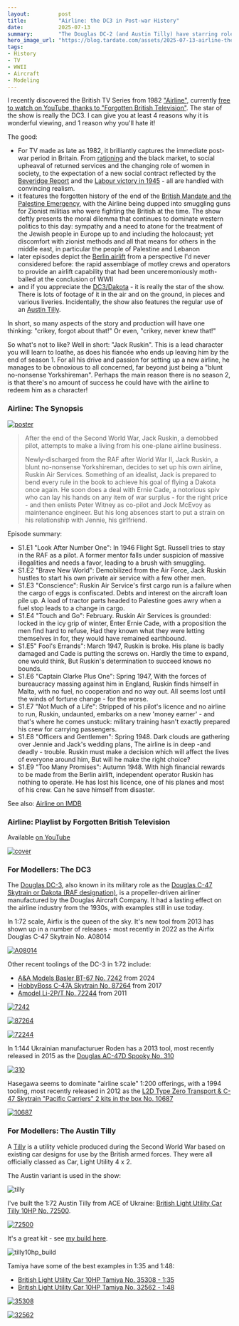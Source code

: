 ```yaml
---
layout:         post
title:          "Airline: the DC3 in Post-war History"
date:           2025-07-13
summary:        "The Douglas DC-2 (and Austin Tilly) have starring roles in this TV series from 1982 that brilliantly captures post-war society and events through the end of British Mandate and Palestine Emergency to the Berlin Airlift. I give you 4 reasons to love the show and 1 reason to loathe it!"
hero_image_url: "https://blog.tardate.com/assets/2025-07-13-airline-the-dc3-in-post-war-history/poster.jpg"
tags:
- History
- TV
- WWII
- Aircraft
- Modeling
---
```


I recently discovered the British TV Series from 1982 ["Airline"](https://www.imdb.com/title/tt0083378/),
currently [free to watch on YouTube, thanks to "Forgotten British Television"](https://www.youtube.com/playlist?list=PLcOKn2Ebnf7nwdGdbuqkDWGNJ9ascPkcg). The star of the show is really the DC3. I can give you at least 4 reasons why it is wonderful viewing, and 1 reason why you'll hate it!

The good:

* For TV made as late as 1982, it brilliantly captures the immediate post-war period in Britain. From [rationing](https://en.wikipedia.org/wiki/Rationing_in_the_United_Kingdom#Post-Second_World_War_1945%E2%80%931954) and the black market, to social upheaval of returned services and the changing role of women in society, to the expectation of a new social contract reflected by the [Beveridge Report](https://en.wikipedia.org/wiki/Beveridge_Report) and the [Labour victory in 1945](https://en.wikipedia.org/wiki/1945_United_Kingdom_general_election) - all are handled with convincing realism.
* it features the forgotten history of the end of the [British Mandate and the Palestine Emergency](https://en.wikipedia.org/wiki/Jewish_insurgency_in_Mandatory_Palestine), with the Airline being dupped into smuggling guns for Zionist militias who were fighting the British at the time. The show deftly presents the moral dilemma that continues to dominate western politics to this day: sympathy and a need to atone for the treatment of the Jewish people in Europe up to and including the holocaust; yet discomfort with zionist methods and all that means for others in the middle east, in particular the people of Palestine and Lebanon
* later episodes depict the [Berlin airlift](https://en.wikipedia.org/wiki/Berlin_Blockade) from a perspective I'd never considered before: the rapid assemblage of motley crews and operators to provide an airlift capability that had been unceremoniously moth-balled at the conclusion of WWII
* and if you appreciate the [DC3/Dakota](https://en.wikipedia.org/wiki/Douglas_DC-3) - it is really the star of the show. There is lots of footage of it in the air and on the ground, in pieces and various liveries. Incidentally, the show also features the regular use of an [Austin Tilly](https://en.wikipedia.org/wiki/Tilly_(vehicle)).

In short, so many aspects of the story and production will have one thinking: "crikey, forgot about that!" Or even, "crikey, never knew that!"

So what's not to like? Well in short: "Jack Ruskin". This is a lead character you will learn to loathe, as does his fiancée who ends up leaving him by the end of season 1. For all his drive and passion for setting up a new airline, he manages to be obnoxious to all concerned, far beyond just being a "blunt no-nonsense Yorkshireman". Perhaps the main reason there is no season 2, is that there's no amount of success he could have with the airline to redeem him as a character!

### Airline: The Synopsis

[![poster](/assets/2025-07-13-airline-the-dc3-in-post-war-history/poster.jpg)](https://www.imdb.com/title/tt0083378/)

>After the end of the Second World War, Jack Ruskin, a demobbed pilot, attempts to make a living from his one-plane airline business.
>
>Newly-discharged from the RAF after World War II, Jack Ruskin, a blunt no-nonsense Yorkshireman, decides to set up his own airline, Ruskin Air Services. Something of an idealist, Jack is prepared to bend every rule in the book to achieve his goal of flying a Dakota once again.
> He soon does a deal with Ernie Cade, a notorious spiv who can lay his hands on any item of war surplus - for the right price - and then enlists Peter Witney as co-pilot and Jock McEvoy as maintenance engineer. But his long absences start to put a strain on his relationship with Jennie, his girlfriend.

Episode summary:

* S1.E1 "Look After Number One": In 1946 Flight Sgt. Russell tries to stay in the RAF as a pilot. A former mentor falls under suspicion of massive illegalities and needs a favor, leading to a brush with smuggling.
* S1.E2 "Brave New World": Demobilized from the Air Force, Jack Ruskin hustles to start his own private air service with a few other men.
* S1.E3 "Conscience": Ruskin Air Service's first cargo run is a failure when the cargo of eggs is confiscated. Debts and interest on the aircraft loan pile up. A load of tractor parts headed to Palestine goes awry when a fuel stop leads to a change in cargo.
* S1.E4 "Touch and Go": February. Ruskin Air Services is grounded: locked in the icy grip of winter, Enter Ernie Cade, with a proposition the men find hard to refuse, Had they known what they were letting themselves in for, they would have remained earthbound.
* S1.E5" Fool's Errands": March 1947, Ruskin is broke. His plane is badly damaged and Cade is putting the screws on. Hardly the time to expand, one would think, But Ruskin's determination to succeed knows no bounds.
* S1.E6 "Captain Clarke Plus One": Spring 1947, With the forces of bureaucracy massing against him in England, Ruskin finds himself in Malta, with no fuel, no cooperation and no way out. All seems lost until the winds of fortune change - for the worse.
* S1.E7 "Not Much of a Life": Stripped of his pilot's licence and no airline to run, Ruskin, undaunted, embarks on a new 'money earner' - and that's where he comes unstuck: military training hasn't exactly prepared his crew for carrying passengers.
* S1.E8 "Officers and Gentlemen": Spring 1948. Dark clouds are gathering over Jennie and Jack's wedding plans, The airline is in deep -and deadly - trouble. Ruskin must make a decision which will affect the lives of everyone around him, But will he make the right choice?
* S1.E9 "Too Many Promises": Autumn 1948. With high financial rewards to be made from the Berlin airlift, independent operator Ruskin has nothing to operate. He has lost his licence, one of his planes and most of his crew. Can he save himself from disaster.

See also: [Airline on IMDB](https://www.imdb.com/title/tt0083378/)

### Airline: Playlist by Forgotten British Television

Available [on YouTube](https://www.youtube.com/playlist?list=PLcOKn2Ebnf7nwdGdbuqkDWGNJ9ascPkcg)

[![cover](/assets/2025-07-13-airline-the-dc3-in-post-war-history/cover.jpg)](https://www.youtube.com/playlist?list=PLcOKn2Ebnf7nwdGdbuqkDWGNJ9ascPkcg)

### For Modellers: The DC3

The [Douglas DC-3](https://en.wikipedia.org/wiki/Douglas_DC-3), also known in its military role as the
[Douglas C-47 Skytrain or Dakota (RAF designation)](https://en.wikipedia.org/wiki/Douglas_C-47_Skytrain),
is a propeller-driven airliner manufactured by the Douglas Aircraft Company. It had a lasting effect on the airline industry from the 1930s, with examples still in use today.

In 1:72 scale, Airfix is the queen of the sky.
It's new tool from 2013 has shown up in a number of releases - most recently in 2022 as the Airfix Douglas C-47 Skytrain No. A08014

[![A08014](/assets/2025-07-13-airline-the-dc3-in-post-war-history/A08014.jpg)](https://www.scalemates.com/kits/airfix-a08014-douglas-c-47-skytrain--1452855)

Other recent toolings of the DC-3 in 1:72 include:

* [A&A Models Basler BT-67 No. 7242](https://www.scalemates.com/kits/aanda-models-7242-basler-bt-67--1535771) from 2024
* [HobbyBoss C-47A Skytrain No. 87264](https://www.scalemates.com/kits/hobbyboss-87264-c-47a-skytrain--1021821) from 2017
* [Amodel Li-2P/T No. 72244](https://www.scalemates.com/kits/amodel-72244-li-2p-t--148905) from 2011

[![7242](/assets/2025-07-13-airline-the-dc3-in-post-war-history/7242.jpg)](https://www.scalemates.com/kits/aanda-models-7242-basler-bt-67--1535771)

[![87264](/assets/2025-07-13-airline-the-dc3-in-post-war-history/87264.jpg)](https://www.scalemates.com/kits/hobbyboss-87264-c-47a-skytrain--1021821)

[![72244](/assets/2025-07-13-airline-the-dc3-in-post-war-history/72244.jpg)](https://www.scalemates.com/kits/amodel-72244-li-2p-t--148905)

In 1:144
Ukrainian manufacturuer Roden has a 2013 tool, most recently released in 2015 as the
[Douglas AC-47D Spooky No. 310](https://www.scalemates.com/kits/roden-310-douglas-ac-47d-spooky--936191)

[![310](/assets/2025-07-13-airline-the-dc3-in-post-war-history/310.jpg)](https://www.scalemates.com/kits/roden-310-douglas-ac-47d-spooky--936191)

Hasegawa seems to dominate "airline scale" 1:200 offerings,
with a 1994 tooling, most recently released in 2012 as the
[L2D Type Zero Transport & C-47 Skytrain "Pacific Carriers" 2 kits in the box No. 10687](https://www.scalemates.com/kits/hasegawa-10687-l2d-type-zero-transport-and-c-47-skytrain-pacific-carriers--264633)

[![10687](/assets/2025-07-13-airline-the-dc3-in-post-war-history/10687.jpg)](https://www.scalemates.com/kits/hasegawa-10687-l2d-type-zero-transport-and-c-47-skytrain-pacific-carriers--264633)

### For Modellers: The Austin Tilly

A [Tilly](https://en.wikipedia.org/wiki/Tilly_(vehicle)) is a utility vehicle produced during the Second World War based on existing car designs for use by the British armed forces. They were all officially classed as Car, Light Utility 4 x 2.

The Austin variant is used in the show:

![tilly](/assets/2025-07-13-airline-the-dc3-in-post-war-history/tilly.jpg)

I've built the 1:72 Austin Tilly from ACE of Ukraine:
[British Light Utility Car Tilly 10HP No. 72500](https://www.scalemates.com/kits/ace-72500-tilly-10hp--170588).

[![72500](/assets/2025-07-13-airline-the-dc3-in-post-war-history/72500.jpg)](https://www.scalemates.com/kits/ace-72500-tilly-10hp--170588)

It's a great kit - see [my build here](https://modelart.tardate.com/projects/britisharmy/tilly10hp/).

![tilly10hp_build](https://modelart.tardate.com/projects/britisharmy/tilly10hp/assets/tilly10hp_build.jpg)

Tamiya have some of the best examples in 1:35 and 1:48:

* [British Light Utility Car 10HP Tamiya No. 35308 - 1:35](https://www.scalemates.com/kits/tamiya-35308-light-utility-car-10hp--102652)
* [British Light Utility Car 10HP Tamiya No. 32562 - 1:48](https://www.scalemates.com/kits/tamiya-32562-british-light-utility-car-10hp--133498)

[![35308](/assets/2025-07-13-airline-the-dc3-in-post-war-history/35308.jpg)](https://www.scalemates.com/kits/tamiya-35308-light-utility-car-10hp--102652)

[![32562](/assets/2025-07-13-airline-the-dc3-in-post-war-history/32562.jpg)](https://www.scalemates.com/kits/tamiya-32562-british-light-utility-car-10hp--133498)
